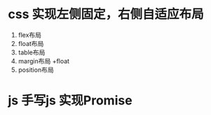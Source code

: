 # css 实现左侧固定，右侧自适应布局
1. flex布局
2. float布局
3. table布局
4. margin布局 +float
5. position布局

# js  手写js  实现Promise